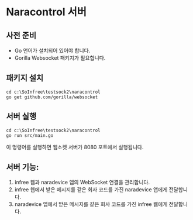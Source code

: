 # Naracontrol 서버

## 사전 준비

- Go 언어가 설치되어 있어야 합니다.
- Gorilla Websocket 패키지가 필요합니다.

## 패키지 설치

```
cd c:\SoInfree\testsock2\naracontrol
go get github.com/gorilla/websocket
```

## 서버 실행

```
cd c:\SoInfree\testsock2\naracontrol
go run src/main.go
```

이 명령어를 실행하면 웹소켓 서버가 8080 포트에서 실행됩니다.

## 서버 기능:

1. infree 웹과 naradevice 앱의 WebSocket 연결을 관리합니다.
2. infree 웹에서 받은 메시지를 같은 회사 코드를 가진 naradevice 앱에게 전달합니다.
3. naradevice 앱에서 받은 메시지를 같은 회사 코드를 가진 infree 웹에게 전달합니다.
